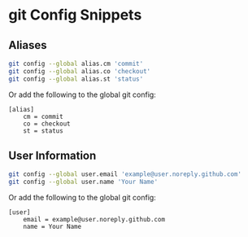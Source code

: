 # git Config Snippets


## Aliases

```sh
git config --global alias.cm 'commit'
git config --global alias.co 'checkout'
git config --global alias.st 'status'
```

Or add the following to the global git config:

```
[alias]
	cm = commit
	co = checkout
	st = status
```


## User Information

```sh
git config --global user.email 'example@user.noreply.github.com'
git config --global user.name 'Your Name'
```

Or add the following to the global git config:

```
[user]
	email = example@user.noreply.github.com
	name = Your Name
```
